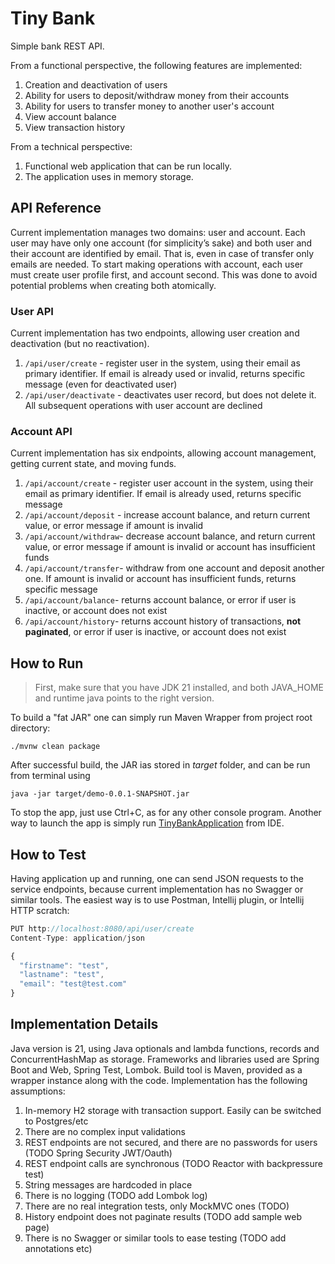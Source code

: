 # Tiny Bank

Simple bank REST API.

From a functional perspective, the following features are implemented:

1. Creation and deactivation of users
2. Ability for users to deposit/withdraw money from their accounts
3. Ability for users to transfer money to another user's account
4. View account balance
5. View transaction history

From a technical perspective:

1. Functional web application that can be run locally.
2. The application uses in memory storage.

## API Reference

Current implementation manages two domains: user and account. Each user may have only one account (for simplicity’s
sake) and both user and their account are identified by email. That is, even in case of transfer only emails are needed.
To start making operations with account, each user must create user profile first, and account second. This was done to
avoid potential problems when creating both atomically.

### User API

Current implementation has two endpoints, allowing user creation and deactivation (but no reactivation).

1. `/api/user/create` - register user in the system, using their email as primary identifier. If email is already used
   or invalid, returns specific message (even for deactivated user)
2. `/api/user/deactivate` - deactivates user record, but does not delete it. All subsequent operations with user account
   are declined

### Account API

Current implementation has six endpoints, allowing account management, getting current state, and moving funds.

1. `/api/account/create` - register user account in the system, using their email as primary identifier. If email is
   already used, returns specific message
2. `/api/account/deposit` - increase account balance, and return current value, or error message if amount is invalid
3. `/api/account/withdraw`- decrease account balance, and return current value, or error message if amount is invalid or
   account has insufficient funds
4. `/api/account/transfer`- withdraw from one account and deposit another one. If amount is invalid or account has
   insufficient funds, returns specific message
5. `/api/account/balance`- returns account balance, or error if user is inactive, or account does not exist
6. `/api/account/history`- returns account history of transactions, **not paginated**, or error if user is inactive, or
   account does not exist

## How to Run

> First, make sure that you have JDK 21 installed, and both JAVA_HOME and runtime java points to the right version.

To build a "fat JAR" one can simply run Maven Wrapper from project root directory:

```
./mvnw clean package
```

After successful build, the JAR ias stored in _target_ folder, and can be run from terminal using

```
java -jar target/demo-0.0.1-SNAPSHOT.jar
```

To stop the app, just use Ctrl+C, as for any other console program.
Another way to launch the app is simply run 
[TinyBankApplication](src/main/java/org/eam/tinybank/TinyBankApplication.java) from IDE.

## How to Test

Having application up and running, one can send JSON requests to the service endpoints, because current implementation
has no Swagger or similar tools. The easiest way is to use Postman, Intellij plugin, or Intellij HTTP scratch:

```js
PUT http://localhost:8080/api/user/create
Content-Type: application/json

{
  "firstname": "test",
  "lastname": "test",
  "email": "test@test.com"
}
```

## Implementation Details

Java version is 21, using Java optionals and lambda functions, records and ConcurrentHashMap as storage. Frameworks and
libraries used are Spring Boot and Web, Spring Test, Lombok. Build tool is Maven, provided as a wrapper instance along
with the code.
Implementation has the following assumptions:

1. In-memory H2 storage with transaction support. Easily can be switched to Postgres/etc
2. There are no complex input validations
3. REST endpoints are not secured, and there are no passwords for users (TODO Spring Security JWT/Oauth)
4. REST endpoint calls are synchronous (TODO Reactor with backpressure test)
5. String messages are hardcoded in place
6. There is no logging (TODO add Lombok log)
7. There are no real integration tests, only MockMVC ones (TODO)
8. History endpoint does not paginate results (TODO add sample web page)
9. There is no Swagger or similar tools to ease testing (TODO add annotations etc)
